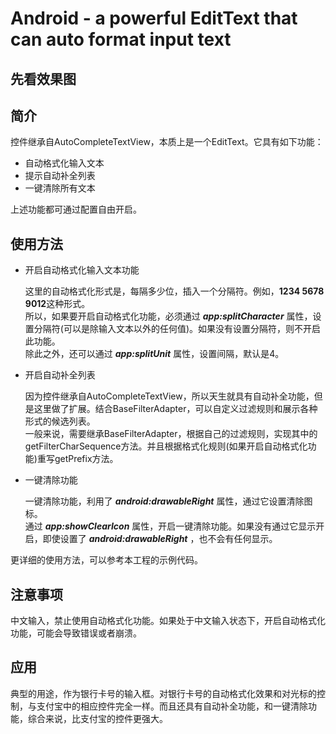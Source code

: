 # Android - a powerful EditText that can auto format input text  

## 先看效果图


## 简介
控件继承自AutoCompleteTextView，本质上是一个EditText。它具有如下功能：  

* 自动格式化输入文本  
* 提示自动补全列表
* 一键清除所有文本

上述功能都可通过配置自由开启。

## 使用方法
* 开启自动格式化输入文本功能  

  这里的自动格式化形式是，每隔多少位，插入一个分隔符。例如，**1234 5678 9012**这种形式。  
  所以，如果要开启自动格式化功能，必须通过 ***app:splitCharacter*** 属性，设置分隔符(可以是除输入文本以外的任何值)。如果没有设置分隔符，则不开启此功能。  
  除此之外，还可以通过 ***app:splitUnit*** 属性，设置间隔，默认是4。  
  
* 开启自动补全列表

  因为控件继承自AutoCompleteTextView，所以天生就具有自动补全功能，但是这里做了扩展。结合BaseFilterAdapter，可以自定义过滤规则和展示各种形式的候选列表。  
  一般来说，需要继承BaseFilterAdapter，根据自己的过滤规则，实现其中的getFilterCharSequence方法。并且根据格式化规则(如果开启自动格式化功能)重写getPrefix方法。
  
* 一键清除功能

  一键清除功能，利用了 ***android:drawableRight*** 属性，通过它设置清除图标。  
  通过 ***app:showClearIcon*** 属性，开启一键清除功能。如果没有通过它显示开启，即使设置了 ***android:drawableRight*** ，也不会有任何显示。
  
更详细的使用方法，可以参考本工程的示例代码。

## 注意事项

中文输入，禁止使用自动格式化功能。如果处于中文输入状态下，开启自动格式化功能，可能会导致错误或者崩溃。

## 应用

典型的用途，作为银行卡号的输入框。对银行卡号的自动格式化效果和对光标的控制，与支付宝中的相应控件完全一样。而且还具有自动补全功能，和一键清除功能，综合来说，比支付宝的控件更强大。 


